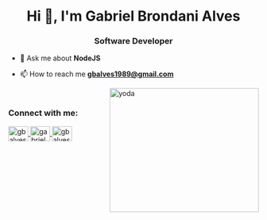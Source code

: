 <h1 align="center">Hi 👋, I'm Gabriel Brondani Alves</h1>
<h3 align="center">Software Developer</h3>

- 💬 Ask me about **NodeJS**

- 📫 How to reach me **gbalves1989@gmail.com**

<p>&nbsp;
  <img align="right" src="https://s.aficionados.com.br/imagens/giphy-91.gif" alt="yoda" width="300" height="250" style="margin-left: 20px" />
</p>

<h3 align="left">Connect with me:</h3>

<p align="left">
  <a href="https://linkedin.com/in/gbalves1989" target="blank">
    <img align="center" src="https://raw.githubusercontent.com/rahuldkjain/github-profile-readme-generator/master/src/images/icons/Social/linked-in-alt.svg" alt="gbalves1989" height="30" width="40" />
  </a>
  
  <a href="https://instagram.com/gabrielbalves" target="blank">
    <img align="center" src="https://raw.githubusercontent.com/rahuldkjain/github-profile-readme-generator/master/src/images/icons/Social/instagram.svg" alt="gabrielbalves" height="30" width="40" />
  </a>
  
  <a href="https://discord.gg/gbalves1989" target="blank">
    <img align="center" src="https://raw.githubusercontent.com/rahuldkjain/github-profile-readme-generator/master/src/images/icons/Social/discord.svg" alt="gbalves1989" height="30" width="40" />
  </a>
</p>
